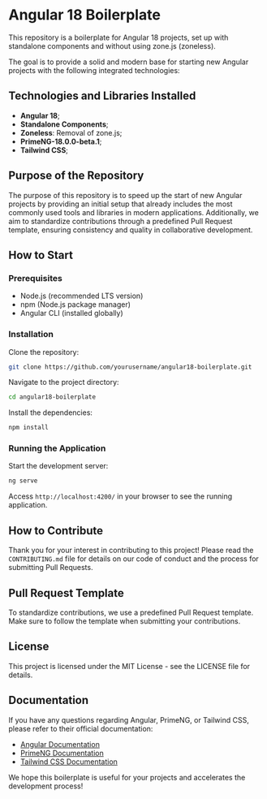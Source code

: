 
# Angular 18 Boilerplate

This repository is a boilerplate for Angular 18 projects, set up with standalone components and without using zone.js (zoneless).

The goal is to provide a solid and modern base for starting new Angular projects with the following integrated technologies:

## Technologies and Libraries Installed
- **Angular 18**;
- **Standalone Components**;
- **Zoneless**: Removal of zone.js;
- **PrimeNG-18.0.0-beta.1**;
- **Tailwind CSS**;

## Purpose of the Repository
The purpose of this repository is to speed up the start of new Angular projects by providing an initial setup that already includes the most commonly used tools and libraries in modern applications. Additionally, we aim to standardize contributions through a predefined Pull Request template, ensuring consistency and quality in collaborative development.

## How to Start

### Prerequisites
- Node.js (recommended LTS version)
- npm (Node.js package manager)
- Angular CLI (installed globally)

### Installation
Clone the repository:
```bash
git clone https://github.com/yourusername/angular18-boilerplate.git
```

Navigate to the project directory:
```bash
cd angular18-boilerplate
```

Install the dependencies:
```bash
npm install
```

### Running the Application
Start the development server:
```bash
ng serve
```

Access `http://localhost:4200/` in your browser to see the running application.

## How to Contribute
Thank you for your interest in contributing to this project! Please read the `CONTRIBUTING.md` file for details on our code of conduct and the process for submitting Pull Requests.

## Pull Request Template
To standardize contributions, we use a predefined Pull Request template. Make sure to follow the template when submitting your contributions.

## License
This project is licensed under the MIT License - see the LICENSE file for details.

## Documentation
If you have any questions regarding Angular, PrimeNG, or Tailwind CSS, please refer to their official documentation:
- [Angular Documentation](https://angular.io/docs)
- [PrimeNG Documentation](https://v18.primeng.org/)
- [Tailwind CSS Documentation](https://tailwindcss.com/docs)

We hope this boilerplate is useful for your projects and accelerates the development process!